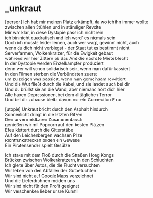 # _unkraut

<!--
[problem]
Die Dystopie scheint unausweichlich und doomed zugleich

[system]
Wir dachten, dass die Wolkenkratzer ewig überdauern
Nichts, was man im Internet sagt, wird je vergessen
Selbst die Kritiker prophezeiten, dass man aus dem System nicht herauskommt
-->

[person]
Ich hab mir meinen Platz erkämpft, da wo ich ihn immer wollte  
zwischen allen Stühlen und in ständiger Revolte  
Mir war klar, in diese Dystopie pass ich nicht rein  
ich bin nicht quadratisch und ich werd' es niemals sein  
Doch ich musste leider lernen, auch wer wagt, gewinnt nicht, auch  
wenn du dich nicht verbiegst - der Staat tut es bestimmt nicht  
Serverfarmen, Wolkenkratzer, für die Ewigkeit gebaut  
während wir hier Zittern ob das Amt die nächste Miete blecht  
In der Dystopie werden Einzelkämpfer produziert  
denn wer will schon solidarisch sein, wenn man dafür kassiert  
In den Filmen sterben die Verbündeten zuerst  
um zu zeigen was passiert, wenn man gemeinsam revoltiert  
Und die Wut fließt durch die Kabel, und sie landet auch bei dir  
Und du brüllst sie an die Wand, aber niemand hört dich hier  
Alle haben Depressionen, bei dem alltäglichen Terror  
Und bei dir zuhause bleibt davon nur ein Connection Error

<!--
[system]
Alles wird zugrunde gehen, der Kapitalismus, die Zivilisation.
Jede Autorität hat ein Abonnement auf ihren Verfall
-->

[utopie]
Unkraut bricht durch den Asphalt hindurch  
Sonnenlicht dringt in die letzten Ritzen  
Den unvermeidbaren Zusammenbruch  
genießen wir mit Popcorn auf den besten Plätzen  
Efeu klettert durch die Gitterstäbe  
Auf den Leichenbergen wachsen Pilze  
Richtfunkstrecken bilden ein Gewebe  
Ein Piratensender spielt Gesülze  

Ich stake mit dem Floß durch die Straßen Hong Kongs  
Brücken zwischen Wolkenkratzern, in den Schluchten  
Ich gleite über Autos, die die Flucht versuchten  
Wir leben von den Abfällen der Gutbetuchten  
Wir sind nicht auf Google Maps verzeichnet  
Und die Lieferdrohnen meiden uns  
Wir sind nicht für den Profit geeignet  
Wir verschenken lieber unsre Kunst!

<!--
In den Kratern, die nicht auf Google Maps verzeichnet sind
Wir sind der Pilz auf dem Müll der Zivilisation
Plötzlich sind die Straßen weg, alles ist angenehm langsam
In den Nischen finden wir zueinander, wachsen zusammen

[person]
Aus dem Müll der alten Welt
-->
